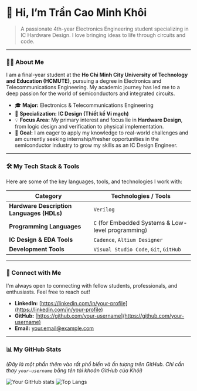 # 👋 Hi, I’m Trần Cao Minh Khôi

> A passionate 4th-year Electronics Engineering student specializing in IC Hardware Design. I love bringing ideas to life through circuits and code.

---

### 👨‍💻 About Me

I am a final-year student at the **Ho Chi Minh City University of Technology and Education (HCMUTE)**, pursuing a degree in Electronics and Telecommunications Engineering. My academic journey has led me to a deep passion for the world of semiconductors and integrated circuits.

* 🎓 **Major:** Electronics & Telecommunications Engineering
* 🔬 **Specialization:** **IC Design (Thiết kế Vi mạch)**
* 💡 **Focus Area:** My primary interest and focus lie in **Hardware Design**, from logic design and verification to physical implementation.
* 🎯 **Goal:** I am eager to apply my knowledge to real-world challenges and am currently seeking internship/fresher opportunities in the semiconductor industry to grow my skills as an IC Design Engineer.

---

### 🛠️ My Tech Stack & Tools

Here are some of the key languages, tools, and technologies I work with:

| Category                        | Technologies / Tools                               |
| ------------------------------- | -------------------------------------------------- |
| **Hardware Description Languages (HDLs)** | `Verilog`                                          |
| **Programming Languages** | `C` (for Embedded Systems & Low-level programming) |
| **IC Design & EDA Tools** | `Cadence`, `Altium Designer`                       |
| **Development Tools** | `Visual Studio Code`, `Git`, `GitHub`              |

---

### 🔗 Connect with Me

I'm always open to connecting with fellow students, professionals, and enthusiasts. Feel free to reach out!

* **LinkedIn:** [https://linkedin.com/in/your-profile](https://linkedin.com/in/your-profile)
* **GitHub:** [https://github.com/your-username](https://github.com/your-username)
* **Email:** [your.email@example.com](mailto:your.email@example.com)

---

### 📊 My GitHub Stats

*(Đây là một phần thêm vào rất phổ biến và ấn tượng trên GitHub. Chỉ cần thay `your-username` bằng tên tài khoản GitHub của Khôi)*

![Your GitHub stats](https://github-readme-stats.vercel.app/api?username=[your-username]&show_icons=true&theme=radical)
![Top Langs](https://github-readme-stats.vercel.app/api/top-langs/?username=[your-username]&layout=compact&theme=radical)
